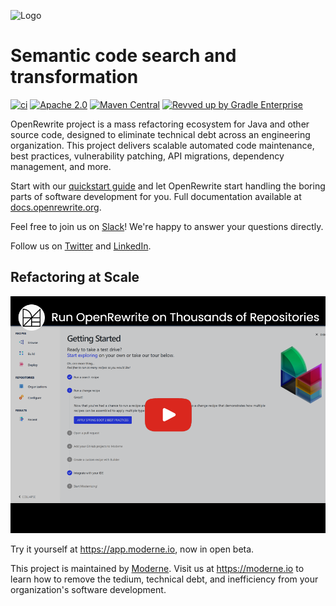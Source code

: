 ![Logo](https://github.com/openrewrite/rewrite/raw/main/doc/logo-oss.png)
# Semantic code search and transformation

[![ci](https://github.com/openrewrite/rewrite/actions/workflows/ci.yml/badge.svg)](https://github.com/openrewrite/rewrite/actions/workflows/ci.yml)
[![Apache 2.0](https://img.shields.io/github/license/openrewrite/rewrite.svg)](https://www.apache.org/licenses/LICENSE-2.0)
[![Maven Central](https://img.shields.io/maven-central/v/org.openrewrite/rewrite-java.svg)](https://mvnrepository.com/artifact/org.openrewrite/rewrite-java)
[![Revved up by Gradle Enterprise](https://img.shields.io/badge/Revved%20up%20by-Gradle%20Enterprise-06A0CE?logo=Gradle&labelColor=02303A)](https://ge.openrewrite.org/scans)

OpenRewrite project is a mass refactoring ecosystem for Java and other source code, designed to eliminate technical debt across an engineering organization.
This project delivers scalable automated code maintenance, best practices, vulnerability patching, API migrations, dependency management, and more.

Start with our [quickstart guide](https://docs.openrewrite.org/getting-started/getting-started) and let OpenRewrite start handling the boring parts of software development for you. Full documentation available at [docs.openrewrite.org](https://docs.openrewrite.org/).

Feel free to join us on [Slack](https://join.slack.com/t/rewriteoss/shared_invite/zt-nj42n3ea-b~62rIHzb3Vo0E1APKCXEA)! We're happy to answer your questions directly.

Follow us on [Twitter](https://twitter.com/moderneinc) and [LinkedIn](https://www.linkedin.com/company/moderneinc).

## Refactoring at Scale

[![Moderne](./doc/video_preview.png)](https://youtu.be/BCWyMm7WFCI)

Try it yourself at https://app.moderne.io, now in open beta.

This project is maintained by [Moderne](https://moderne.io/).
Visit us at https://moderne.io to learn how to remove the tedium, technical debt, and inefficiency from your organization's software development.
